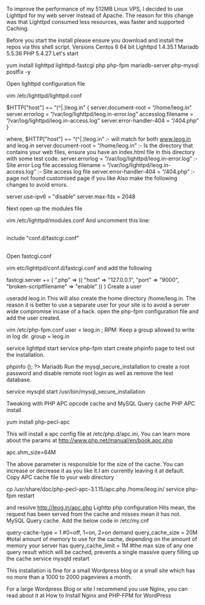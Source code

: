 To improve the performance of my 512MB Linux VPS, I decided to use Lighttpd for my  web server instead of Apache. The reason for this change was that Lighttpd consumed less resources, was faster and supported Caching.

Before you start the install please ensure you download and install the repos via this shell script. Versions Centos 6 64 bit Lighttpd 1.4.35.1 Mariadb 5.5.36 PHP 5.4.27 Let's start

yum install lighttpd lighttpd-fastcgi php php-fpm mariadb-server php-mysql postfix -y

Open lighttpd configuration file

vim /etc/lighttpd/lighttpd.conf
 
$HTTP["host"] =~ “(^|.)leog.in” {
server.document-root = “/home/leog.in”
server.errorlog = “/var/log/lighttpd/leog.in-error.log”
accesslog.filename = “/var/log/lighttpd/leog.in-access.log”
server.error-handler-404 = “/404.php”
}

where, $HTTP["host"] =~ “(^|.)leog.in” :- will match for both www.leog.in and leog.in server.document-root = “/home/leog.in” :- Is the directory that contains your web files, ensure you have an index.html file in this directory with some test code. server.errorlog = “/var/log/lighttpd/leog.in-error.log” :- Site error Log file accesslog.filename = “/var/log/lighttpd/leog.in-access.log” :- Site access log file server.error-handler-404 = “/404.php” :- page not found customised page if you like Also make the following changes to avoid errors.

server.use-ipv6 = "disable"
server.max-fds = 2048

Next open up the modules file

vim /etc/lighttpd/modules.conf
And uncomment this line:
##
include "conf.d/fastcgi.conf"
##

Open fastcgi.conf

vim etc/lighttpd/conf.d/fastcgi.conf
and add the following


fastcgi.server += ( ".php" =>
 ((
 "host" => "127.0.0.1",
 "port" => "9000",
 "broken-scriptfilename" => "enable"
 ))
)
Create a user

useradd leog.in
This will also create the home directory /home/leog.in. The reason it is better to use a separate user for your site is to avoid a server wide compromise incase of a hack. open the php-fpm configuration file and add the user created.

vim /etc/php-fpm.conf
user = leog.in
; RPM: Keep a group allowed to write in log dir.
group = leog.in

service lighttpd start service php-fpm start create phpinfo page to test out the installation.

phpinfo (); ?> Mariadb Run the mysql_secure_installation to create a root password and disable remote root login as well as remove the test database.

service mysqld start
/usr/bin/mysql_secure_installation

Tweaking with PHP APC opcode cache and MySQL Query cache PHP APC install

yum install php-pecl-apc

This will install a apc config file at /etc/php.d/apc.ini, You can learn more about the params at http://www.php.net/manual/en/book.apc.php

apc.shm_size=64M

The above parameter is responsible for the size of the cache. You can increase or decrease it as you like it.I am currently leaving it at default. Copy APC cache file to your web directory

cp /usr/share/doc/php-pecl-apc-3.1.15/apc.php /home/leog.in/
service php-fpm restart 


and resolve http://leog.in/apc.php Lighttp php configuration Hits mean, the request has been served from the cache and misses mean it has not. MySQL Query cache. Add the below code in /etc/my.cnf

query-cache-type = 1    #0=off, 1=on, 2=on demand
query_cache_size = 20M  #total amount of memory to use for the cache, depending on the amount of memory your server has
query_cache_limit = 1M  #the max size of any one query result which will be cached, prevents a single massive query filling up the cache
service mysqld restart

This installation is fine for a small Wordpress blog or a small site which has no more than a 1000 to 2000 pageviews a month.

For a large Wordpress Blog or site I recommend you use Nginx, you can read about it at  How to Install  Nginx and PHP-FPM  for WordPress 
